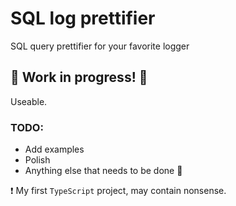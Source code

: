 # SQL log prettifier

SQL query prettifier for your favorite logger

## :construction: Work in progress! :construction:

Useable.

### TODO: 
- Add examples
- Polish 
- Anything else that needs to be done :construction_worker:


:heavy_exclamation_mark: My first `TypeScript` project, may contain nonsense. 